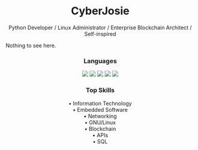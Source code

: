 <!-- <h1></h1> -->

<h1 align="center">CyberJosie</h1>
<p align="center">Python Developer / Linux Administrator / Enterprise Blockchain Architect / Self-inspired</p>

Nothing to see here.

<h3 align="center">Languages</h3>
<p align="center">
  <img src="https://img.shields.io/badge/python-3670A0?style=for-the-badge&logo=python&logoColor=ffdd54" />
  <img src="https://img.shields.io/badge/c-%2300599C.svg?style=for-the-badge&logo=c&logoColor=white" />
  <img src="https://img.shields.io/badge/c++-%2300599C.svg?style=for-the-badge&logo=c%2B%2B&logoColor=white" />
  <img src="https://img.shields.io/badge/shell_script-%23121011.svg?style=for-the-badge&logo=gnu-bash&logoColor=white" />
  <img src="https://img.shields.io/badge/mysql-%2300f.svg?style=for-the-badge&logo=mysql&logoColor=white" />
</p>


<h3 align="center">Top Skills</h3>
<p align="center">
  &#8226; Information Technology<br>
  &#8226; Embedded Software<br>
  &#8226; Networking<br>
  &#8226; GNU/Linux<br>
  &#8226; Blockchain<br>
  &#8226; APIs<br>
  &#8226; SQL<br>
</p>



